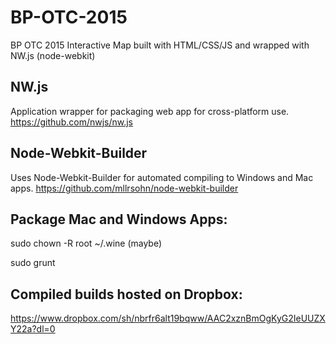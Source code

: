 BP-OTC-2015
====
BP OTC 2015 Interactive Map built with HTML/CSS/JS and wrapped with NW.js (node-webkit)


NW.js
----
Application wrapper for packaging web app for cross-platform use.
https://github.com/nwjs/nw.js


Node-Webkit-Builder
----
Uses Node-Webkit-Builder for automated compiling to Windows and Mac apps.
https://github.com/mllrsohn/node-webkit-builder


Package Mac and Windows Apps:
----
sudo chown -R root ~/.wine   (maybe)

sudo grunt


Compiled builds hosted on Dropbox:
----
https://www.dropbox.com/sh/nbrfr6alt19bqww/AAC2xznBmOgKyG2IeUUZXY22a?dl=0
